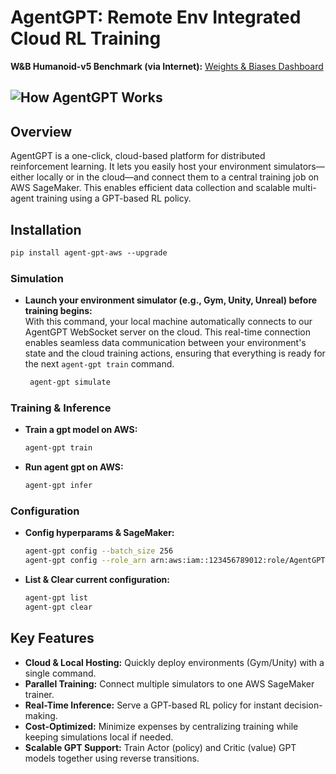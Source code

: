 # AgentGPT: Remote Env Integrated Cloud RL Training

**W&B Humanoid-v5 Benchmark (via Internet):** [Weights & Biases Dashboard](https://wandb.ai/junhopark/agentgpt-beta)

![How AgentGPT Works](https://imgur.com/r4hGxqO.png)
---

## Overview

AgentGPT is a one-click, cloud-based platform for distributed reinforcement learning. It lets you easily host your environment simulators—either locally or in the cloud—and connect them to a central training job on AWS SageMaker. This enables efficient data collection and scalable multi-agent training using a GPT-based RL policy.

## Installation

```markdown
pip install agent-gpt-aws --upgrade
```

### Simulation

- **Launch your environment simulator (e.g., Gym, Unity, Unreal) before training begins:**  
  With this command, your local machine automatically connects to our AgentGPT WebSocket server on the cloud. This real-time connection enables seamless data communication between your environment's state and the cloud training actions, ensuring that everything is ready for the next `agent-gpt train` command.

  ```bash
   agent-gpt simulate
  ```

### Training & Inference

- **Train a gpt model on AWS:**
  ```bash
  agent-gpt train
  ```

- **Run agent gpt on AWS:**
  ```bash
  agent-gpt infer
  ```

### Configuration

- **Config hyperparams & SageMaker:**
  ```bash
  agent-gpt config --batch_size 256
  agent-gpt config --role_arn arn:aws:iam::123456789012:role/AgentGPTSageMakerRole
  ```
- **List & Clear current configuration:**
  ```bash
  agent-gpt list
  agent-gpt clear
  ```

## Key Features

- **Cloud & Local Hosting:** Quickly deploy environments (Gym/Unity) with a single command.
- **Parallel Training:** Connect multiple simulators to one AWS SageMaker trainer.
- **Real-Time Inference:** Serve a GPT-based RL policy for instant decision-making.
- **Cost-Optimized:** Minimize expenses by centralizing training while keeping simulations local if needed.
- **Scalable GPT Support:** Train Actor (policy) and Critic (value) GPT models together using reverse transitions.
